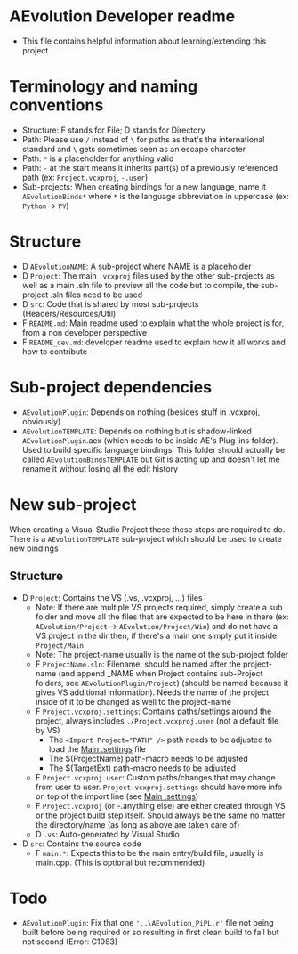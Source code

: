 # AEvolution Developer readme
- This file contains helpful information about learning/extending this project

# Terminology and naming conventions
- Structure: F stands for File; D stands for Directory
- Path: Please use `/` instead of `\` for paths as that's the international standard and `\` gets sometimes seen as an escape character
- Path: `*` is a placeholder for anything valid
- Path: `-` at the start means it inherits part(s) of a previously referenced path (ex: `Project.vcxproj`, `-.user`)
- Sub-projects: When creating bindings for a new language, name it `AEvolutionBinds*` where `*` is the language abbreviation in uppercase (ex: `Python` -> `PY`)

# Structure 
- D `AEvolutionNAME`: A sub-project where NAME is a placeholder
- D `Project`: The main `.vcxproj` files used by the other sub-projects as well as a main .sln file to preview all the code but to compile, the sub-project .sln files need to be used
- D `src`: Code that is shared by most sub-projects (Headers/Resources/Util)
- F `README.md`: Main readme used to explain what the whole project is for, from a non developer perspective
- F `README_dev.md`: developer readme used to explain how it all works and how to contribute

# Sub-project dependencies
- `AEvolutionPlugin`: Depends on nothing (besides stuff in .vcxproj, obviously)
- `AEvolutionTEMPLATE`: Depends on nothing but is shadow-linked `AEvolutionPlugin`.aex (which needs to be inside AE's Plug-ins folder). Used to build specific language bindings; This folder should actually be called `AEvolutionBindsTEMPLATE` but Git is acting up and doesn't let me rename it without losing all the edit history

# New sub-project
When creating a Visual Studio Project these these steps are required to do. There is a `AEvolutionTEMPLATE` sub-project which should be used to create new bindings
## Structure
- D `Project`: Contains the VS (.vs, .vcxproj, ...) files
  - Note: If there are multiple VS projects required, simply create a sub folder and move all the files that are expected to be here in there (ex: `AEvolution/Project` -> `AEvolution/Project/Win`) and do not have a VS project in the dir then, if there's a main one simply put it inside `Project/Main`
  - Note: The project-name usually is the name of the sub-project folder
  - F `ProjectName.sln`: Filename: should be named after the project-name (and append _NAME when Project contains sub-Project folders, see `AEvolutionPlugin/Project`) (should be named because it gives VS additional information). Needs the name of the project inside of it to be changed as well to the project-name
  - F `Project.vcxproj.settings`: Contains paths/settings around the project, always includes `./Project.vcxproj.user` (not a default file by VS)
    - The `<Import Project="PATH" />` path needs to be adjusted to load the [Main .settings](./Main.vcxproj.settings) file
    - The $(ProjectName) path-macro needs to be adjusted
    - The $(TargetExt) path-macro needs to be adjusted
  - F `Project.vcxproj.user`: Custom paths/changes that may change from user to user. `Project.vcxproj.settings` should have more info on top of the import line (see [Main .settings](./Main.vcxproj.settings))
  - F `Project.vcxproj` (or -.anything else) are either created through VS or the project build step itself. Should always be the same no matter the directory/name (as long as above are taken care of)
  - D `.vs`: Auto-generated by Visual Studio
- D `src`: Contains the source code
  - F `main.*`: Expects this to be the main entry/build file, usually is main.cpp. (This is optional but recommended)

# Todo
- `AEvolutionPlugin`: Fix that one `'..\AEvolution_PiPL.r'` file not being built before being required or so resulting in first clean build to fail but not second (Error: C1083)
